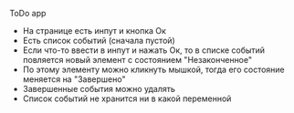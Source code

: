 ToDo app

- На странице есть инпут и кнопка Ок
- Есть список событий (сначала пустой)
- Если что-то ввести в инпут и нажать Ок, то в списке событий повляется новый элемент с состоянием "Незаконченное"
- По этому элементу можно кликнуть мышкой, тогда его состояние меняется на "Завершено"
- Завершенные события можно удалять
- Список событий не хранится ни в какой переменной

